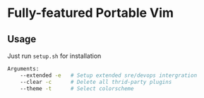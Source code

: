 # Fully-featured Portable Vim

## Usage
Just run `setup.sh` for installation
```bash
Arguments:
    --extended -e   # Setup extended sre/devops intergration
    --clear -c      # Delete all thrid-party plugins  
    --theme -t      # Select colorscheme
```
